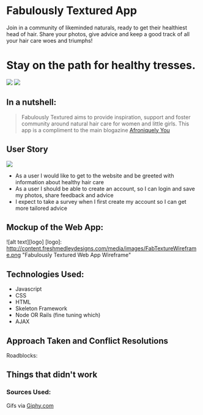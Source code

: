 # Fabulously Textured App
Join in a community of likeminded naturals, ready to get their healthiest head of hair. Share your photos, give advice and keep a good track of all your hair care woes and triumphs!

# Stay on the path for healthy tresses.
![](http://i.giphy.com/3o6ZtdDFk90KVFDrbO.gif)
![]( http://i.giphy.com/wpKsEIRY8t2M0.gif)


## In a nutshell: 
> Fabulously Textured aims to provide inspiration, support and foster community around natural hair care for women and little girls. This app is a compliment to the main blogazine [Afroniquely You](http://afroniquelyu.com)

## User Story
![](http://i.giphy.com/m6nZqf8bIZEGY.gif)

* As a user I would like to get to the website and be greeted with information about healthy hair care
* As a user I should be able to create an account, so I can login and save my photos, share feedback and advice
* I expect to take a survey when I first create my account so I can get more tailored advice

## Mockup of the Web App:

![alt text][logo]
[logo]: http://content.freshmedleydesigns.com/media/images/FabTextureWireframe.png "Fabulously Textured Web App Wireframe"

## Technologies Used:
* Javascript
* CSS
* HTML
* Skeleton Framework
* Node OR Rails (fine tuning which)
* AJAX

## Approach Taken and Conflict Resolutions


Roadblocks: 

## Things that didn't work


### Sources Used:
Gifs via [Giphy.com](http://Giphy.com)
